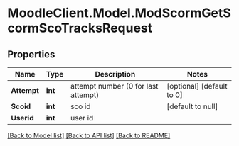 # MoodleClient.Model.ModScormGetScormScoTracksRequest

## Properties

Name | Type | Description | Notes
------------ | ------------- | ------------- | -------------
**Attempt** | **int** | attempt number (0 for last attempt) | [optional] [default to 0]
**Scoid** | **int** | sco id | [default to null]
**Userid** | **int** | user id | 

[[Back to Model list]](../README.md#documentation-for-models) [[Back to API list]](../README.md#documentation-for-api-endpoints) [[Back to README]](../README.md)

